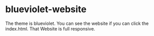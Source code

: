 # blueviolet-website
The theme is blueviolet.
You can see the website if you can click the index.html. That Website is full responsive.
